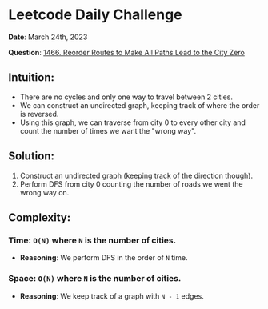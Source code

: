 # Leetcode Daily Challenge

**Date**: March 24th, 2023

**Question**: [1466. Reorder Routes to Make All Paths Lead to the City Zero](https://leetcode.com/problems/reorder-routes-to-make-all-paths-lead-to-the-city-zero/description/)

## Intuition:
*   There are no cycles and only one way to travel between 2 cities.
*   We can construct an undirected graph, keeping track of where the order is reversed.
*   Using this graph, we can traverse from city 0 to every other city and count the number of times we want the "wrong way".

## Solution:
1.  Construct an undirected graph (keeping track of the direction though).
2.  Perform DFS from city 0 counting the number of roads we went the wrong way on.

## Complexity:
### Time: `O(N)` where `N` is the number of cities.
*   **Reasoning**: We perform DFS in the order of `N` time.
### Space: `O(N)` where `N` is the number of cities.
*   **Reasoning**: We keep track of a graph with `N - 1` edges.
